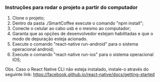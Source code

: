 ### Instruções para rodar o projeto a partir do computador

1. Clone o projeto;
1. Dentro da pasta ./SmartCoffee execute o comando "npm install";
1. Conecte o celular ao cabo usb e o mesmo ao computador;
1. Garanta que as opções de desenvolvedor estejam habilitadas e que o modo de depuração esteja acionado.
1. Execute o comando "react-native run-android" para o sistema operacional android;
1. Execute o comando "react-native run-ios" para o sistema operacional IOS;


Obs. Caso o React Native CLI não esteja instalado, instale-o através do seguinte link: https://facebook.github.io/react-native/docs/getting-started

